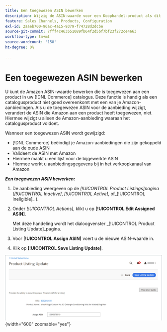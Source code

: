 ```yaml
---
title: Een toegewezen ASIN bewerken
description: Wijzig de ASIN-waarde voor een Koophandel-product als dit niet goed overeenkomt met een van je Amazon-aanbiedingen.
feature: Sales Channels, Products, Configuration
exl-id: 2aaeb700-96ac-4a15-9379-f74728d2dcbe
source-git-commit: 7fff4c463551089fb64f2d5bf7bf23f272ce4663
workflow-type: tm+mt
source-wordcount: '158'
ht-degree: 0%

---
```


# Een toegewezen ASIN bewerken

U kunt de Amazon ASIN-waarde bewerken die is toegewezen aan een product in uw [!DNL Commerce] catalogus. Deze functie is handig als een catalogusproduct niet goed overeenkomt met een van je Amazon-aanbiedingen. Als u de toegewezen ASIN voor de aanbieding wijzigt, verandert de ASIN die Amazon aan een product heeft toegewezen, niet. Hiermee wijzigt u alleen de Amazon-aanbieding waaraan het catalogusproduct voldoet.

Wanneer een toegewezen ASIN wordt gewijzigd:

- [!DNL Commerce] beëindigt je Amazon-aanbiedingen die zijn gekoppeld aan de oude ASIN
- Valideert de ASIN met Amazon
- Hiermee maakt u een lijst voor de bijgewerkte ASIN
- Hiermee werkt u aanbiedingsgegevens bij in het verkoopkanaal van Amazon

**_Een toegewezen ASIN bewerken:_**

1. De aanbieding weergeven op de _[!UICONTROL Product Listings]_pagina (_[!UICONTROL Inactive]_, _[!UICONTROL Active]_, of_[!UICONTROL Ineligible]_ ).

1. Onder _[!UICONTROL Actions]_, klikt u op **[!UICONTROL Edit Assigned ASIN]**.

   Met deze handeling wordt het dialoogvenster _[!UICONTROL Product Listing Update]_pagina.

1. Voor **[!UICONTROL Assign ASIN]** voert u de nieuwe ASIN-waarde in.

1. Klik op **[!UICONTROL Save Listing Update]**.

![Een toegewezen ASIN bewerken](assets/amazon-assigned-asin-edit.png){width="600" zoomable="yes"}
